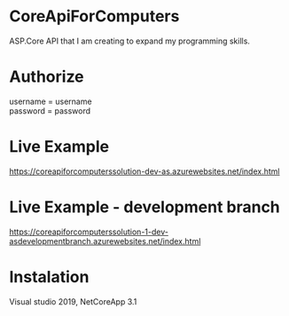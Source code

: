 # CoreApiForComputers

ASP.Core API that I am creating to 
expand my programming skills.

# Authorize
username = username  
password = password  

# Live Example
https://coreapiforcomputerssolution-dev-as.azurewebsites.net/index.html

# Live Example - development branch 
https://coreapiforcomputerssolution-1-dev-asdevelopmentbranch.azurewebsites.net/index.html

# Instalation
Visual studio 2019, 
NetCoreApp 3.1 
